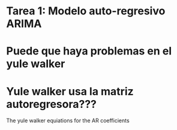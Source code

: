 # Tarea 1: Modelo auto-regresivo ARIMA

# Puede que haya problemas en el yule walker
# Yule walker usa la matriz autoregresora???


The yule walker equiations for the AR coefficients 

